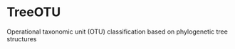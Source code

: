 TreeOTU
=======

Operational taxonomic unit (OTU) classification based on phylogenetic tree structures
